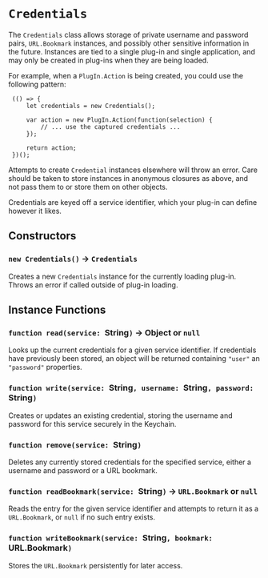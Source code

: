 # `Credentials`

The `Credentials` class allows storage of private username and password pairs, `URL.Bookmark` instances, and possibly other sensitive information in the future. Instances are tied to a single plug-in and single application, and may only be created in plug-ins when they are being loaded.

For example, when a `PlugIn.Action` is being created, you could use the following pattern:
    
    
     (() => {
         let credentials = new Credentials();
    
         var action = new PlugIn.Action(function(selection) {
             // ... use the captured credentials ...
         });
    
         return action;
     })();
    

Attempts to create `Credential` instances elsewhere will throw an error. Care should be taken to store instances in anonymous closures as above, and not pass them to or store them on other objects.

Credentials are keyed off a service identifier, which your plug-in can define however it likes.   
  


## Constructors

### `new Credentials()` → `Credentials`

Creates a new `Credentials` instance for the currently loading plug-in. Throws an error if called outside of plug-in loading.   
  


## Instance Functions

### `function read(service: `String`)` → Object or `null`

Looks up the current credentials for a given service identifier. If credentials have previously been stored, an object will be returned containing `"user"` an `"password"` properties.   
  


### `function write(service: `String`, username: `String`, password: `String`)`

Creates or updates an existing credential, storing the username and password for this service securely in the Keychain.   
  


### `function remove(service: `String`)`

Deletes any currently stored credentials for the specified service, either a username and password or a URL bookmark.   
  


### `function readBookmark(service: `String`)` → `URL.Bookmark` or `null`

Reads the entry for the given service identifier and attempts to return it as a `URL.Bookmark`, or `null` if no such entry exists.   
  


### `function writeBookmark(service: `String`, bookmark: `URL.Bookmark`)`

Stores the `URL.Bookmark` persistently for later access.   
  

